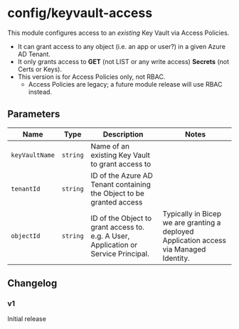 # config/keyvault-access

This module configures access to an _existing_ Key Vault via Access Policies.

- It can grant access to any object (i.e. an app or user?) in a given Azure AD Tenant.
- It only grants access to **GET** (not LIST or any write access) **Secrets** (not Certs or Keys).
- This version is for Access Policies only, not RBAC.
    - Access Policies are legacy; a future module release will use RBAC instead.

## Parameters

Name | Type | Description | Notes
-|-|-|-
`keyVaultName` | `string` | Name of an existing Key Vault to grant access to |
`tenantId` | `string` | ID of the Azure AD Tenant containing the Object to be granted access |
`objectId` | `string` | ID of the Object to grant access to. e.g. A User, Application or Service Principal. | Typically in Bicep we are granting a deployed Application access via Managed Identity.

## Changelog

### v1
Initial release